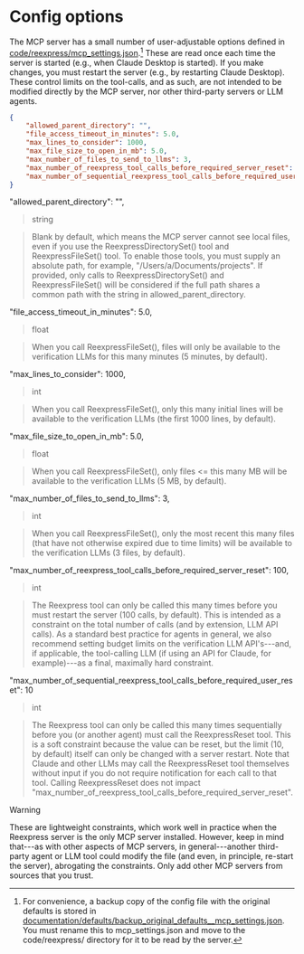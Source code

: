 # Config options

The MCP server has a small number of user-adjustable options defined in [code/reexpress/mcp_settings.json](code/reexpress/mcp_settings.json).[^1] These are read once each time the server is started (e.g., when Claude Desktop is started). If you make changes, you must restart the server (e.g., by restarting Claude Desktop). These control limits on the tool-calls, and as such, are not intended to be modified directly by the MCP server, nor other third-party servers or LLM agents.

```json
{
    "allowed_parent_directory": "",
    "file_access_timeout_in_minutes": 5.0,
    "max_lines_to_consider": 1000,
    "max_file_size_to_open_in_mb": 5.0,
    "max_number_of_files_to_send_to_llms": 3,
    "max_number_of_reexpress_tool_calls_before_required_server_reset": 100,
    "max_number_of_sequential_reexpress_tool_calls_before_required_user_reset": 10
}
```

"allowed_parent_directory": "",
> string

> Blank by default, which means the MCP server cannot see local files, even if you use the ReexpressDirectorySet() tool and ReexpressFileSet() tool. To enable those tools, you must supply an absolute path, for example, "/Users/a/Documents/projects". If provided, only calls to ReexpressDirectorySet() and ReexpressFileSet() will be considered if the full path shares a common path with the string in allowed_parent_directory.

"file_access_timeout_in_minutes": 5.0,
> float

> When you call ReexpressFileSet(), files will only be available to the verification LLMs for this many minutes (5 minutes, by default).

"max_lines_to_consider": 1000,
> int

> When you call ReexpressFileSet(), only this many initial lines will be available to the verification LLMs (the first 1000 lines, by default).

"max_file_size_to_open_in_mb": 5.0,
> float

> When you call ReexpressFileSet(), only files <= this many MB will be available to the verification LLMs (5 MB, by default).

"max_number_of_files_to_send_to_llms": 3,
> int

> When you call ReexpressFileSet(), only the most recent this many files (that have not otherwise expired due to time limits) will be available to the verification LLMs (3 files, by default).

"max_number_of_reexpress_tool_calls_before_required_server_reset": 100,
> int

> The Reexpress tool can only be called this many times before you must restart the server (100 calls, by default). This is intended as a constraint on the total number of calls (and by extension, LLM API calls). As a standard best practice for agents in general, we also recommend setting budget limits on the verification LLM API's---and, if applicable, the tool-calling LLM (if using an API for Claude, for example)---as a final, maximally hard constraint.

"max_number_of_sequential_reexpress_tool_calls_before_required_user_reset": 10
> int

> The Reexpress tool can only be called this many times sequentially before you (or another agent) must call the ReexpressReset tool. This is a soft constraint because the value can be reset, but the limit (10, by default) itself can only be changed with a server restart. Note that Claude and other LLMs may call the ReexpressReset tool themselves without input if you do not require notification for each call to that tool. Calling ReexpressReset does not impact "max_number_of_reexpress_tool_calls_before_required_server_reset".

> [!WARNING]
> These are lightweight constraints, which work well in practice when the Reexpress server is the only MCP server installed. However, keep in mind that---as with other aspects of MCP servers, in general---another third-party agent or LLM tool could modify the file (and even, in principle, re-start the server), abrogating the constraints. Only add other MCP servers from sources that you trust.

[^1]: For convenience, a backup copy of the config file with the original defaults is stored in [documentation/defaults/backup_original_defaults__mcp_settings.json](documentation/defaults/backup_original_defaults__mcp_settings.json). You must rename this to mcp_settings.json and move to the code/reexpress/ directory for it to be read by the server.
